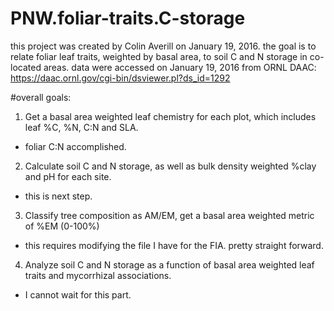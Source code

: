# PNW.foliar-traits.C-storage
this project was created by Colin Averill on January 19, 2016. 
the goal is to relate foliar leaf traits, weighted by basal area, to soil C and N storage in co-located areas.
data were accessed on January 19, 2016 from ORNL DAAC: https://daac.ornl.gov/cgi-bin/dsviewer.pl?ds_id=1292

#overall goals:
1. Get a basal area weighted leaf chemistry for each plot, which includes leaf %C, %N, C:N and SLA. 
- foliar C:N accomplished.
2. Calculate soil C and N storage, as well as bulk density weighted %clay and pH for each site.
- this is next step.
3. Classify tree composition as AM/EM, get a basal area weighted metric of %EM (0-100%)
- this requires modifying the file I have for the FIA. pretty straight forward.
4. Analyze soil C and N storage as a function of basal area weighted leaf traits and mycorrhizal associations.
- I cannot wait for this part. 